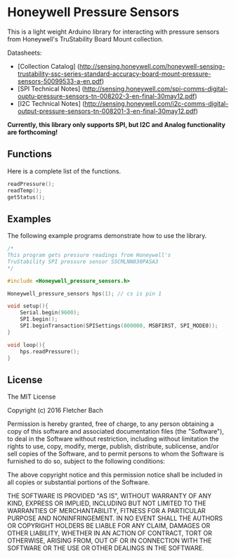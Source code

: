 # Honeywell Pressure Sensors
This is a light weight Arduino library for interacting with pressure sensors from Honeywell's TruStability Board Mount collection.

Datasheets:
- [Collection Catalog] (http://sensing.honeywell.com/honeywell-sensing-trustability-ssc-series-standard-accuracy-board-mount-pressure-sensors-50099533-a-en.pdf)
- [SPI Technical Notes] (http://sensing.honeywell.com/spi-comms-digital-ouptu-pressure-sensors-tn-008202-3-en-final-30may12.pdf)
- [I2C Technical Notes] (http://sensing.honeywell.com/i2c-comms-digital-output-pressure-sensors-tn-008201-3-en-final-30may12.pdf)
 
__Currently, this library only supports SPI, but I2C and Analog functionality are forthcoming!__

## Functions
Here is a complete list of the functions. 
```cpp
readPressure();
readTemp();
getStatus();
```

## Examples
The following example programs demonstrate how to use the library.  

```cpp
/*
This program gets pressure readings from Honeywell's 
TruStability SPI pressure sensor SSCMLNN030PASA3   
*/

#include <Honeywell_pressure_sensors.h>

Honeywell_pressure_sensors hps(1); // cs is pin 1

void setup(){
    Serial.begin(9600);
    SPI.begin();
    SPI.beginTransaction(SPISettings(800000, MSBFIRST, SPI_MODE0));
}

void loop(){
    hps.readPressure();
}
```

## License
The MIT License

Copyright (c) 2016 Fletcher Bach

Permission is hereby granted, free of charge, to any person obtaining a copy
of this software and associated documentation files (the "Software"), to deal
in the Software without restriction, including without limitation the rights
to use, copy, modify, merge, publish, distribute, sublicense, and/or sell
copies of the Software, and to permit persons to whom the Software is
furnished to do so, subject to the following conditions:

The above copyright notice and this permission notice shall be included in
all copies or substantial portions of the Software.

THE SOFTWARE IS PROVIDED "AS IS", WITHOUT WARRANTY OF ANY KIND, EXPRESS OR
IMPLIED, INCLUDING BUT NOT LIMITED TO THE WARRANTIES OF MERCHANTABILITY,
FITNESS FOR A PARTICULAR PURPOSE AND NONINFRINGEMENT. IN NO EVENT SHALL THE
AUTHORS OR COPYRIGHT HOLDERS BE LIABLE FOR ANY CLAIM, DAMAGES OR OTHER
LIABILITY, WHETHER IN AN ACTION OF CONTRACT, TORT OR OTHERWISE, ARISING FROM,
OUT OF OR IN CONNECTION WITH THE SOFTWARE OR THE USE OR OTHER DEALINGS IN
THE SOFTWARE.

